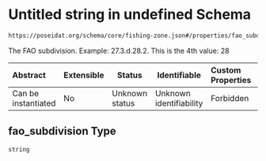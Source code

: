 # Untitled string in undefined Schema

```txt
https://poseidat.org/schema/core/fishing-zone.json#/properties/fao_subdivision
```

The FAO subdivision. Example: 27.3.d.28.2. This is the 4th value: 28


| Abstract            | Extensible | Status         | Identifiable            | Custom Properties | Additional Properties | Access Restrictions | Defined In                                                                   |
| :------------------ | ---------- | -------------- | ----------------------- | :---------------- | --------------------- | ------------------- | ---------------------------------------------------------------------------- |
| Can be instantiated | No         | Unknown status | Unknown identifiability | Forbidden         | Allowed               | none                | [fishing-zone.json\*](schemas/core/fishing-zone.json "open original schema") |

## fao_subdivision Type

`string`
